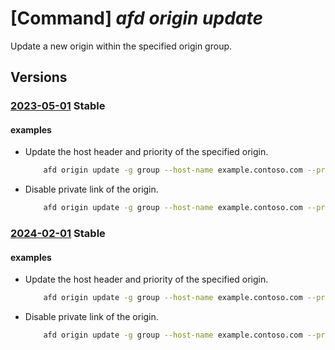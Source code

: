 # [Command] _afd origin update_

Update a new origin within the specified origin group.

## Versions

### [2023-05-01](/Resources/mgmt-plane/L3N1YnNjcmlwdGlvbnMve30vcmVzb3VyY2Vncm91cHMve30vcHJvdmlkZXJzL21pY3Jvc29mdC5jZG4vcHJvZmlsZXMve30vb3JpZ2luZ3JvdXBzL3t9L29yaWdpbnMve30=/2023-05-01.xml) **Stable**

<!-- mgmt-plane /subscriptions/{}/resourcegroups/{}/providers/microsoft.cdn/profiles/{}/origingroups/{}/origins/{} 2023-05-01 -->

#### examples

- Update the host header and priority of the specified origin.
    ```bash
        afd origin update -g group --host-name example.contoso.com --profile-name profile --origin-group-name originGroup --origin-name origin1 --origin-host-header example.contoso.com --priority 3
    ```

- Disable private link of the origin.
    ```bash
        afd origin update -g group --host-name example.contoso.com --profile-name profile --origin-group-name originGroup --origin-name origin1 --enable-private-link False
    ```

### [2024-02-01](/Resources/mgmt-plane/L3N1YnNjcmlwdGlvbnMve30vcmVzb3VyY2Vncm91cHMve30vcHJvdmlkZXJzL21pY3Jvc29mdC5jZG4vcHJvZmlsZXMve30vb3JpZ2luZ3JvdXBzL3t9L29yaWdpbnMve30=/2024-02-01.xml) **Stable**

<!-- mgmt-plane /subscriptions/{}/resourcegroups/{}/providers/microsoft.cdn/profiles/{}/origingroups/{}/origins/{} 2024-02-01 -->

#### examples

- Update the host header and priority of the specified origin.
    ```bash
        afd origin update -g group --host-name example.contoso.com --profile-name profile --origin-group-name originGroup --origin-name origin1 --origin-host-header example.contoso.com --priority 3
    ```

- Disable private link of the origin.
    ```bash
        afd origin update -g group --host-name example.contoso.com --profile-name profile --origin-group-name originGroup --origin-name origin1 --enable-private-link False
    ```
